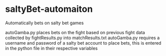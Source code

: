 # saltyBet-automaiton
Automatically bets on salty bet games

autoGamba.py places bets on the fight based on previous fight data collected by fightResults.py into matchResults.txt
autoGamba.py requires a username and password of a salty bet account to place bets, this is entered in the python file in their respective variables
